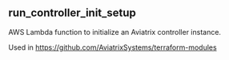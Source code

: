 run_controller_init_setup
---

AWS Lambda function to initialize an Aviatrix controller instance.

Used in https://github.com/AviatrixSystems/terraform-modules
